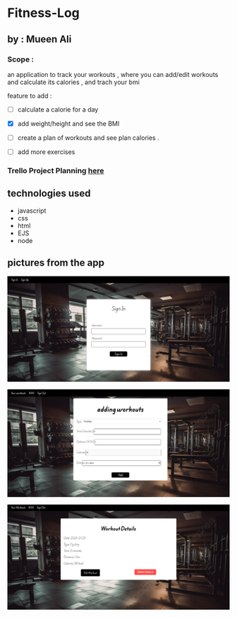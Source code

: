 # Fitness-Log

## by : Mueen Ali



### Scope :
an application to track your workouts , where you can add/edit workouts and calculate its calories , and trach your bmi


feature to add :

- [ ] calculate a calorie for a day

- [x] add weight/height and see the BMI 

- [ ] create a plan of workouts and see plan calories .

- [ ] add more exercises

### Trello Project Planning [here](https://trello.com/b/OpzPZ7t5/fitness-log)

## technologies used 
- javascript
- css
- html
- EJS
- node


## pictures from the app
![log in ](public/Images/login.png)

![add ](public/Images/add.png)

![show](public/Images/show.png)


